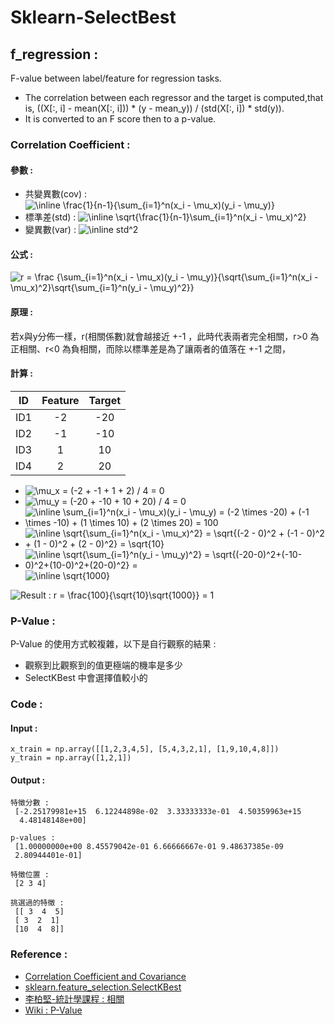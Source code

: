 # Sklearn-SelectBest


## **f_regression :** 
F-value between label/feature for regression tasks.

* The correlation between each regressor and the target is computed,that is, ((X[:, i] - mean(X[:, i])) * (y - mean_y)) / (std(X[:, i]) * std(y)).
* It is converted to an F score then to a p-value.

### Correlation Coefficient : 

#### 參數 : 
* 共變異數(cov) : <img src="https://latex.codecogs.com/svg.image?\inline&space;\frac{1}{n-1}{\sum_{i=1}^n(x_i&space;-&space;\mu_x)(y_i&space;-&space;\mu_y)}" title="\inline \frac{1}{n-1}{\sum_{i=1}^n(x_i - \mu_x)(y_i - \mu_y)}" />
* 標準差(std) : <img src="https://latex.codecogs.com/svg.image?\inline&space;\sqrt{\frac{1}{n-1}\sum_{i=1}^n(x_i&space;-&space;\mu_x)^2}" title="\inline \sqrt{\frac{1}{n-1}\sum_{i=1}^n(x_i - \mu_x)^2}" />
* 變異數(var) : <img src="https://latex.codecogs.com/svg.image?\inline&space;std^2" title="\inline std^2" />

#### 公式 : 
<img src="https://latex.codecogs.com/svg.image?r&space;=&space;\frac&space;{\sum_{i=1}^n(x_i&space;-&space;\mu_x)(y_i&space;-&space;\mu_y)}{\sqrt{\sum_{i=1}^n(x_i&space;-&space;\mu_x)^2}\sqrt{\sum_{i=1}^n(y_i&space;-&space;\mu_y)^2}}" title="r = \frac {\sum_{i=1}^n(x_i - \mu_x)(y_i - \mu_y)}{\sqrt{\sum_{i=1}^n(x_i - \mu_x)^2}\sqrt{\sum_{i=1}^n(y_i - \mu_y)^2}}" />

#### 原理 : 
若x與y分佈一樣，r(相關係數)就會越接近 +-1 ，此時代表兩者完全相關，r>0 為正相關、r<0 為負相關，而除以標準差是為了讓兩者的值落在 +-1 之間，

#### 計算 : 
| ID  | Feature | Target |
|:---:|:-------:|:------:|
| ID1 |   -2    |  -20   |
| ID2 |   -1    |  -10   |
| ID3 |    1    |   10   |
| ID4 |    2    |   20   |

* <img src="https://latex.codecogs.com/svg.image?\mu_x&space;=&space;(-2&space;&plus;&space;-1&space;&plus;&space;1&space;&plus;&space;2)&space;/&space;4&space;=&space;0" title="\mu_x = (-2 + -1 + 1 + 2) / 4 = 0" />
* <img src="https://latex.codecogs.com/svg.image?\mu_y&space;=&space;(-20&space;&plus;&space;-10&space;&plus;&space;10&space;&plus;&space;20)&space;/&space;4&space;=&space;0" title="\mu_y = (-20 + -10 + 10 + 20) / 4 = 0" />
* <img src="https://latex.codecogs.com/svg.image?\inline&space;\sum_{i=1}^n(x_i&space;-&space;\mu_x)(y_i&space;-&space;\mu_y)&space;=&space;(-2&space;\times&space;-20)&space;&plus;&space;(-1&space;\times&space;-10)&space;&plus;&space;(1&space;\times&space;10)&space;&plus;&space;(2&space;\times&space;20)&space;=&space;100" title="\inline \sum_{i=1}^n(x_i - \mu_x)(y_i - \mu_y) = (-2 \times -20) + (-1 \times -10) + (1 \times 10) + (2 \times 20) = 100" />
* <img src="https://latex.codecogs.com/svg.image?\inline&space;\sqrt{\sum_{i=1}^n(x_i&space;-&space;\mu_x)^2}&space;=&space;\sqrt{(-2&space;-&space;0)^2&space;&plus;&space;(-1&space;-&space;0)^2&space;&plus;&space;(1&space;-&space;0)^2&space;&plus;&space;(2&space;-&space;0)^2}&space;=&space;\sqrt{10}" title="\inline \sqrt{\sum_{i=1}^n(x_i - \mu_x)^2} = \sqrt{(-2 - 0)^2 + (-1 - 0)^2 + (1 - 0)^2 + (2 - 0)^2} = \sqrt{10}" />
* <img src="https://latex.codecogs.com/svg.image?\inline&space;\sqrt{\sum_{i=1}^n(y_i&space;-&space;\mu_y)^2}&space;=&space;\sqrt{(-20-0)^2&plus;(-10-0)^2&plus;(10-0)^2&plus;(20-0)^2}&space;=&space;" title="\inline \sqrt{\sum_{i=1}^n(y_i - \mu_y)^2} = \sqrt{(-20-0)^2+(-10-0)^2+(10-0)^2+(20-0)^2} = " /><img src="https://latex.codecogs.com/svg.image?\inline&space;\sqrt{1000}" title="\inline \sqrt{1000}" />

<img src="https://latex.codecogs.com/svg.image?Result&space;:&space;r&space;=&space;\frac{100}{\sqrt{10}\sqrt{1000}}&space;=&space;1" title="Result : r = \frac{100}{\sqrt{10}\sqrt{1000}} = 1" />

### P-Value : 
P-Value 的使用方式較複雜，以下是自行觀察的結果 : 
* 觀察到比觀察到的值更極端的機率是多少
* SelectKBest 中會選擇值較小的


### Code :
#### Input :
```
x_train = np.array([[1,2,3,4,5], [5,4,3,2,1], [1,9,10,4,8]])
y_train = np.array([1,2,1])
```
#### Output :
```
特徵分數 : 
 [-2.25179981e+15  6.12244898e-02  3.33333333e-01  4.50359963e+15
  4.48148148e+00]

p-values : 
 [1.00000000e+00 8.45579042e-01 6.66666667e-01 9.48637385e-09
 2.80944401e-01]

特徵位置 : 
 [2 3 4]

挑選過的特徵 : 
 [[ 3  4  5]
 [ 3  2  1]
 [10  4  8]]
```

### Reference : 
* [Correlation Coefficient and Covariance](https://chih-sheng-huang821.medium.com/%E7%9B%B8%E9%97%9C%E4%BF%82%E6%95%B8%E8%88%87%E5%85%B1%E8%AE%8A%E7%95%B0%E6%95%B8-correlation-coefficient-and-covariance-c9324c5cf679)
* [sklearn.feature_selection.SelectKBest](https://scikit-learn.org/stable/modules/generated/sklearn.feature_selection.SelectKBest.html)
* [李柏堅-統計學課程 : 相關](https://www.youtube.com/watch?v=z-21v0EoFh4)
* [Wiki : P-Value](https://zh.wikipedia.org/wiki/P%E5%80%BC)
